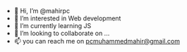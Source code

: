 - 👋 Hi, I’m @mahirpc
- 👀 I’m interested in Web development
- 🌱 I’m currently learning JS
- 💞️ I’m looking to collaborate on ...
- 📫 you can reach me on pcmuhammedmahir@gmail.com

<!---
mahirpc/mahirpc is a ✨ special ✨ repository because its `README.md` (this file) appears on your GitHub profile.
You can click the Preview link to take a look at your changes.
--->
